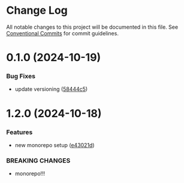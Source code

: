 # Change Log

All notable changes to this project will be documented in this file.
See [Conventional Commits](https://conventionalcommits.org) for commit guidelines.

# 0.1.0 (2024-10-19)


### Bug Fixes

* update versioning ([58444c5](https://github.com/joonaathaan/lasfoiawbp/commit/58444c520d3d614534acaf9c94a8c4d0c4ec66b6))



# 1.2.0 (2024-10-18)


### Features

* new monorepo setup ([e43021d](https://github.com/joonaathaan/lasfoiawbp/commit/e43021dd58209fdb80dfb1823b48e5612a8728e3))


### BREAKING CHANGES

* monorepo!!!
